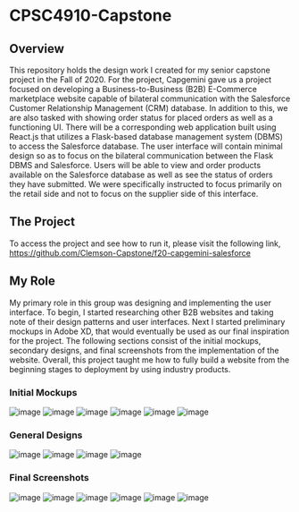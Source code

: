 # CPSC4910-Capstone

## Overview
This repository holds the design work I created for my senior capstone project in the Fall of 2020. For the project, Capgemini gave us a project focused on developing a Business-to-Business (B2B) E-Commerce marketplace website capable of bilateral communication with the Salesforce Customer Relationship Management (CRM) database. In addition to this, we are also tasked with showing order status for placed orders as well as a functioning UI. There will be a corresponding web application built using React.js that utilizes a Flask-based database management system (DBMS) to access the Salesforce database. The user interface will contain minimal design so as to focus on the bilateral communication between the Flask DBMS and Salesforce. Users will be able to view and order products available on the Salesforce database as well as see the status of orders they have submitted. We were specifically instructed to focus primarily on the retail side and not to focus on the supplier side of this interface.

## The Project
To access the project and see how to run it, please visit the following link, https://github.com/Clemson-Capstone/f20-capgemini-salesforce

## My Role
My primary role in this group was designing and implementing the user interface. To begin, I started researching other B2B websites and taking note of their design patterns and user interfaces. Next I started preliminary mockups in Adobe XD, that would eventually be used as our final inspiration for the project. The following sections consist of the initial mockups, secondary designs, and final screenshots from the implementation of the website. Overall, this project taught me how to fully build a website from the beginning stages to deployment by using industry products.

### Initial Mockups
![image](https://user-images.githubusercontent.com/45491650/151267979-6774b539-7a6f-437b-96a7-eac2aef62dab.png)
![image](https://user-images.githubusercontent.com/45491650/151267985-aa0a39e4-2033-44da-8540-cd09eab0660c.png)
![image](https://user-images.githubusercontent.com/45491650/151267998-5d8a63f6-d93f-4d61-882d-f9db93d5fb0d.png)
![image](https://user-images.githubusercontent.com/45491650/151268542-d2ac0d96-0bd0-4b78-b9ea-67c712db0a79.png)
![image](https://user-images.githubusercontent.com/45491650/151268563-cec1e3db-af29-4027-9da4-96a1bc866932.png)
![image](https://user-images.githubusercontent.com/45491650/151268567-e42a28b2-3fc1-4464-acd1-0f373145e099.png)

### General Designs
![image](https://user-images.githubusercontent.com/45491650/151269045-dae088ce-4040-493c-b439-599ad1ffe5e1.png)
![image](https://user-images.githubusercontent.com/45491650/151269592-cccf00ba-ed22-4fea-ac12-d5e0b80290d6.png)
![image](https://user-images.githubusercontent.com/45491650/151269602-62020b94-f68a-4233-a38e-f27318d98e78.png)
![image](https://user-images.githubusercontent.com/45491650/151269610-f61a7416-70d8-438b-90ba-bc1e99f7e612.png)

### Final Screenshots
![image](https://user-images.githubusercontent.com/45491650/151270166-17dc233d-d3ed-4fbd-915a-3272443a8aaf.png)
![image](https://user-images.githubusercontent.com/45491650/151270472-9e1f2827-22fb-49e7-a9a8-7444beab07e2.png)
![image](https://user-images.githubusercontent.com/45491650/151270488-ff611111-dda8-4041-9573-fd4b53bcb269.png)
![image](https://user-images.githubusercontent.com/45491650/151270514-883c13bd-b1fa-460b-ae8a-da9926799fb1.png)
![image](https://user-images.githubusercontent.com/45491650/151270529-d0081076-f21d-4250-8efe-91e3d8cebe27.png)
![image](https://user-images.githubusercontent.com/45491650/151270561-b0a9d1fe-5230-4a5e-8850-0893df86e6f3.png)
